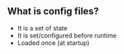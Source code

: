 ## What is config files?
- It is a set of state
- It is set/configured before runtime
- Loaded once (at startup)

